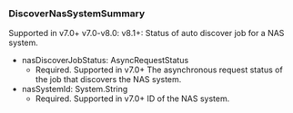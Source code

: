 ### DiscoverNasSystemSummary
Supported in v7.0+
v7.0-v8.0:
v8.1+: Status of auto discover job for a NAS system.

- nasDiscoverJobStatus: AsyncRequestStatus
  - Required. Supported in v7.0+
The asynchronous request status of the job that discovers the NAS system.
- nasSystemId: System.String
  - Required. Supported in v7.0+
ID of the NAS system.
